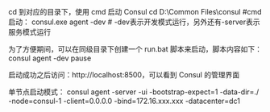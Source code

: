 cd 到对应的目录下，使用 cmd 启动 Consul
cd D:\Common Files\consul
#cmd启动：
consul.exe agent -dev        # -dev表示开发模式运行，另外还有-server表示服务模式运行


为了方便期间，可以在同级目录下创建一个 run.bat 脚本来启动，脚本内容如下：
consul agent -dev
pause


启动成功之后访问：http://localhost:8500，可以看到 Consul 的管理界面


单节点启动模式：
consul agent -server -ui -bootstrap-expect=1 -data-dir=./ -node=consul-1 -client=0.0.0.0  -bind=172.16.xxx.xxx -datacenter=dc1
